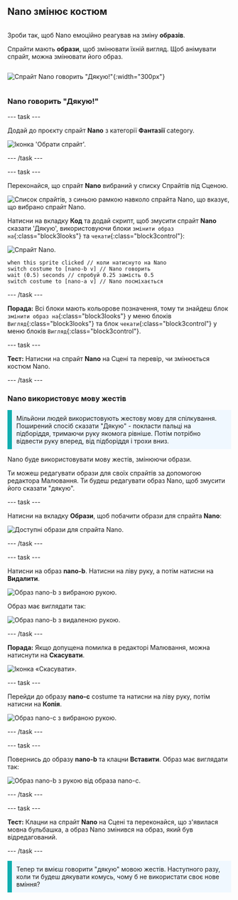 ## Nano змінює костюм

<div style="display: flex; flex-wrap: wrap">
<div style="flex-basis: 200px; flex-grow: 1; margin-right: 15px;">

Зроби так, щоб Nano емоційно реагував на зміну **образів**.

Спрайти мають **образи**, щоб змінювати їхній вигляд. Щоб анімувати спрайт, можна змінювати його образ.

</div>
<div>

![Спрайт Nano говорить "Дякую!"](images/nano-step-2.png){:width="300px"}

</div>
</div>

### Nano говорить "Дякую!"

--- task ---

Додай до проєкту спрайт **Nano** з категорії **Фантазії** category.

![Іконка 'Обрати спрайт'.](images/choose-sprite-menu.png)

--- /task ---

--- task ---

Переконайся, що спрайт **Nano** вибраний у списку Спрайтів під Сценою.

![Список спрайтів, з синьою рамкою навколо спрайта Nano, що вказує, що вибрано спрайт Nano.](images/nano-selected.png)


Натисни на вкладку **Код** та додай скрипт, щоб змусити спрайт **Nano** сказати 'Дякую', використовуючи блоки `змінити образ на`{:class="block3looks"} та `чекати`{:class="block3control"}:

![Спрайт Nano.](images/nano-sprite.png)

```blocks3
when this sprite clicked // коли натиснуто на Nano
switch costume to [nano-b v] // Nano говорить
wait (0.5) seconds // спробуй 0.25 замість 0.5
switch costume to [nano-a v] // Nano посміхається
```
--- /task ---

**Порада:** Всі блоки мають кольорове позначення, тому ти знайдеш блок `змінити образ на`{:class="block3looks"} у меню блоків `Вигляд`{:class="block3looks"} та блок `чекати`{:class="block3control"} у меню блоків `Вигляд`{:class="block3control"}.

--- task ---

**Тест:** Натисни на спрайт **Nano** на Сцені та перевір, чи змінюється костюм Nano.

--- /task ---

### Nano використовує мову жестів

<p style="border-left: solid; border-width:10px; border-color: #0faeb0; background-color: aliceblue; padding: 10px;">Мільйони людей використовують жестову мову для спілкування. Поширений спосіб сказати "Дякую" - покласти пальці на підборіддя, тримаючи руку якомога рівніше. Потім потрібно відвести руку вперед, від підборіддя і трохи вниз. 
</p>

<!--- Add a video of someone signing --->

Nano буде використовувати мову жестів, змінюючи образи.

Ти можеш редагувати образи для своїх спрайтів за допомогою редактора Малювання. Ти будеш редагувати образ Nano, щоб змусити його сказати "дякую".

--- task ---

Натисни на вкладку **Образи**, щоб побачити образи для спрайта **Nano**:

![Доступні образи для спрайта Nano.](images/nano-costumes.png)

--- /task ---

--- task ---

Натисни на образ **nano-b**. Натисни на ліву руку, а потім натисни на **Видалити**.

![Образ nano-b з вибраною рукою.](images/nano-arm-selected.png)

Образ має виглядати так:

![Образ nano-b з видаленою рукою.](images/nano-arm-deleted.png)

--- /task ---

**Порада:** Якщо допущена помилка в редакторі Малювання, можна натиснути на **Скасувати**.

![Іконка «Скасувати».](images/nano-undo.png)

--- task ---

Перейди до образу **nano-c** costume та натисни на ліву руку, потім натисни на **Копія**.

![Образ nano-c з вибраною рукою.](images/nano-c-arm-selected.png)

--- /task ---

--- task ---

Повернись до образу **nano-b** та клацни **Вставити**. Образ має виглядати так:

![Образ nano-b з рукою від образа nano-c.](images/nano-b-new-arm.png)

--- /task ---

--- task ---

**Тест:** Клацни на спрайт **Nano** на Сцені та переконайся, що з'явилася мовна бульбашка, а образ Nano змінився на образ, який був відредагований.

--- /task ---

<p style="border-left: solid; border-width:10px; border-color: #0faeb0; background-color: aliceblue; padding: 10px;">Тепер ти вмієш говорити "дякую" мовою жестів. Наступного разу, коли ти будеш дякувати комусь, чому б не використати своє нове вміння?
</p>

